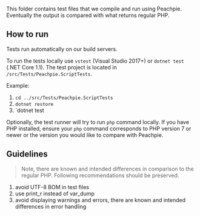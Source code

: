 This folder contains test files that we compile and run using Peachpie. Eventually the output is compared with what returns regular PHP.

## How to run

Tests run automatically on our build servers.

To run the tests locally use `vstest` (Visual Studio 2017+) or `dotnet test` (.NET Core 1.1). The test project is located in `/src/Tests/Peachpie.ScriptTests`.

Example:
1. `cd ../src/Tests/Peachpie.ScriptTests`
2. `dotnet restore`
3. `dotnet test

Optionally, the test runner will try to run `php` command locally. If you have PHP installed, ensure your  `php` command corresponds to PHP version 7 or newer or the version you would like to compare with Peachpie.

## Guidelines

> Note, there are known and intended differences in comparison to the regular PHP. Following recommendations should be preserved.

1. avoid UTF-8 BOM in test files
2. use print_r instead of var_dump
3. avoid displaying warnings and errors, there are known and intended differences in error handling
